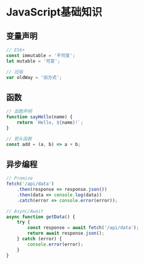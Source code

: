 
# JavaScript基础知识

## 变量声明
```javascript
// ES6+
const immutable = '不可变';
let mutable = '可变';

// 旧版
var oldWay = '旧方式';
```

## 函数
```javascript
// 函数声明
function sayHello(name) {
    return `Hello, ${name}!`;
}

// 箭头函数
const add = (a, b) => a + b;
```

## 异步编程
```javascript
// Promise
fetch('/api/data')
    .then(response => response.json())
    .then(data => console.log(data))
    .catch(error => console.error(error));

// Async/Await
async function getData() {
    try {
        const response = await fetch('/api/data');
        return await response.json();
    } catch (error) {
        console.error(error);
    }
}
```